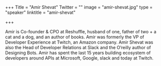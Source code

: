+++
Title = "Amir Shevat"
Twitter = ""
image = "amir-shevat.jpg"
type = "speaker"
linktitle = "amir-shevat"

+++

Amir is Co-founder & CPO at Reshuffle, husband of one, father of two + a cat and a dog, and an author of books. Amir was formerly the VP of Developer Experience at Twitch, an Amazon company. Amir Shevat was also the Head of Developer Relations at Slack and the O’reilly author of Designing Bots. Amir has spent the last 15 years building ecosystem of developers around APIs at Microsoft, Google, slack and today at Twitch.
